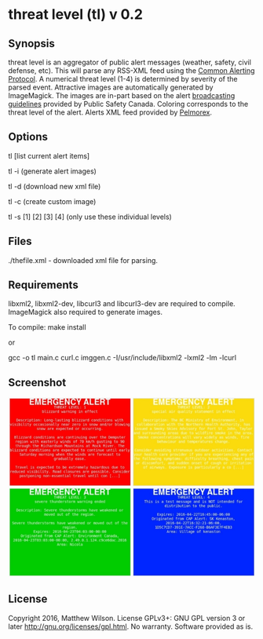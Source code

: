 # threat level (tl) v 0.2

## Synopsis

threat level is an aggregator of public alert messages (weather, safety, civil defense, etc). This will parse any RSS-XML feed using the [Common Alerting Protocol](http://docs.oasis-open.org/emergency/cap/v1.2/CAP-v1.2-os.html). A numerical threat level (1-4) is determined by severity of the parsed event. Attractive images are automatically generated by ImageMagick. The images are in-part based on the alert [broadcasting guidelines](http://www.publicsafety.gc.ca/cnt/mrgnc-mngmnt/mrgnc-prprdnss/npas/clf-lng-eng.aspx) provided by Public Safety Canada. Coloring corresponds to the threat level of the alert. Alerts XML feed provided by [Pelmorex](https://alerts.pelmorex.com).

## Options
 
tl \[list current alert items\]

tl -i \(generate alert images\)

tl -d \(download new xml file\)

tl -c \(create custom image\)

tl -s [1] [2] [3] [4] \(only use these individual levels\)

## Files
./thefile.xml - downloaded xml file for parsing.

## Requirements

libxml2, libxml2-dev, libcurl3 and libcurl3-dev are required to compile. ImageMagick also required to generate images.

To compile: 
make install

or

gcc -o tl main.c curl.c imggen.c -I/usr/include/libxml2 -lxml2 -lm -lcurl

## Screenshot

![alt text](./screenshot.jpg "threatlevel")

## License

Copyright 2016, Matthew Wilson. 
License GPLv3+: GNU GPL version 3 or later http://gnu.org/licenses/gpl.html.
No warranty. Software provided as is.
